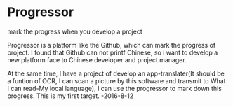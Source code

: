 # Progressor
mark the progress when you develop a project

Progressor is a platform like the Github, which can mark the progress of project. 
I found that Github can not printf Chinese, so i want to develop a new platform face to Chinese developer and project manager.

At the same time, I have a project of develop an app-translater(It should be a funtion of OCR, I can scan a picture by this software and transmit to What I can read-My local language), I can use the progressor to mark down this progress. This is my first target.
                                                                                                                      -2016-8-12
